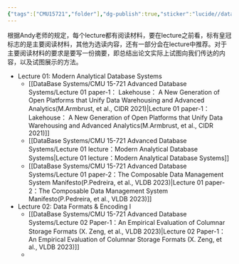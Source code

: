 ```yaml
---
{"tags":["CMU15721","folder"],"dg-publish":true,"sticker":"lucide//database","permalink":"/DataBase Systems/CMU 15-721 Advanced Database Systems/CMU 15-721 Advanced Database Systems/","dgPassFrontmatter":true,"noteIcon":"","created":"2025-06-30T20:29:38.980+08:00","updated":"2025-07-25T17:23:48.577+08:00"}
---
```



根据Andy老师的规定，每个lecture都有阅读材料，要在lecture之前看，标有皇冠标志的是主要阅读材料，其他为选读内容，还有一部分会在lecture中推荐。对于主要阅读材料的要求是要写一份摘要，即总结出论文实际上试图向我们传达的内容，以及试图展示的方法。
- Lecture 01: Modern Analytical Database Systems
	- [[DataBase Systems/CMU 15-721 Advanced Database Systems/Lecture 01 paper-1： Lakehouse： A New Generation of Open Platforms that Unify Data Warehousing and Advanced Analytics(M.Armbrust, et al., CIDR 2021)\|Lecture 01 paper-1： Lakehouse： A New Generation of Open Platforms that Unify Data Warehousing and Advanced Analytics(M.Armbrust, et al., CIDR 2021)]]
	- [[DataBase Systems/CMU 15-721 Advanced Database Systems/Lecture 01 lecture：Modern Analytical Database Systems\|Lecture 01 lecture：Modern Analytical Database Systems]]
	- [[DataBase Systems/CMU 15-721 Advanced Database Systems/Lecture 01 paper-2：The Composable Data Management System Manifesto(P.Pedreira, et al., VLDB 2023)\|Lecture 01 paper-2：The Composable Data Management System Manifesto(P.Pedreira, et al., VLDB 2023)]]
- Lecture 02: Data Formats & Encoding I
	- [[DataBase Systems/CMU 15-721 Advanced Database Systems/Lecture 02 Paper-1：An Empirical Evaluation of Columnar Storage Formats (X. Zeng, et al., VLDB 2023)\|Lecture 02 Paper-1：An Empirical Evaluation of Columnar Storage Formats (X. Zeng, et al., VLDB 2023)]]
	- 